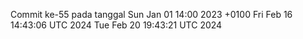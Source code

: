 Commit ke-55 pada tanggal Sun Jan 01 14:00 2023 +0100
Fri Feb 16 14:43:06 UTC 2024
Tue Feb 20 19:43:21 UTC 2024

